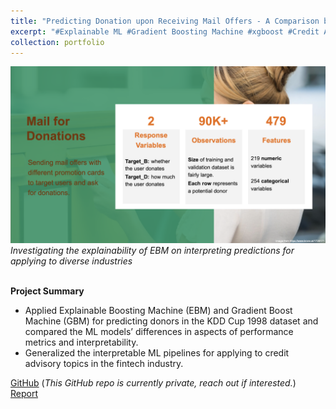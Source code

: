 ```yaml
---
title: "Predicting Donation upon Receiving Mail Offers - A Comparison between EBM and GBM"
excerpt: "#Explainable ML #Gradient Boosting Machine #xgboost #Credit Advisory #Fintech"
collection: portfolio
---
```


![RFM](/images/2OS.png)<br/>
*Investigating the explainability of EBM on interpreting predictions for applying to diverse industries*<br/><br/>

**Project Summary**
* Applied Explainable Boosting Machine (EBM) and Gradient Boost Machine (GBM) for predicting donors in the KDD Cup 1998 dataset and compared the ML models’ differences in aspects of performance metrics and interpretability.
* Generalized the interpretable ML pipelines for applying to credit advisory topics in the fintech industry.

[GitHub]() (*This GitHub repo is currently private, reach out if interested.*) <br/>
[Report](https://tego-chang.github.io/files/2OS_EBM_GBM_2022fall.pdf)
